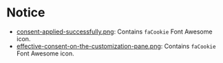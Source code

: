 # Notice

- [consent-applied-successfully.png](consent-applied-successfully.png):
  Contains `faCookie` Font Awesome icon.
- [effective-consent-on-the-customization-pane.png](effective-consent-on-the-customization-pane.png):
  Contains `faCookie` Font Awesome icon.
